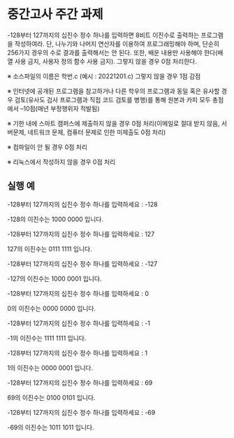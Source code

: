 # 중간고사 주간 과제
-128부터 127까지의 십진수 정수 하나를 입력하면 8비트 이진수로 출력하는 프로그램을 작성하여라. 단, 나누기와 나머지 연산자를 이용하여 프로그래밍해야 하며, 단순히 256가지 경우의 수로 결과를 출력해서는 안 된다. 또한, 배운 내용만 사용해야 한다(배열 사용 금지, 사용자 정의 함수 사용 금지). 그렇지 않을 경우 0점 처리한다.

※ 소스파일의 이름은 학번.c (예시 : 20221201.c) 그렇지 않을 경우 1점 감점

※ 인터넷에 공개된 프로그램을 참고하거나 다른 학우의 프로그램과 동일 혹은 유사할 경우 검토(유사도 검사 프로그램과 직접 코드 검토를 병행)를 통해 원본과 카피 모두 총점에서 –10점(매년 부정행위자 적발됨)

※ 기한 내에 스마트 캠퍼스에 제출하지 않을 경우 0점 처리(이메일로 절대 받지 않음, 서버문제, 네트워크 문제, 컴퓨터 문제로 인한 미제출도 0점 처리)

※ 컴파일이 안 될 경우 0점 처리

※ 리눅스에서 작성하지 않을 경우 0점 처리

## 실행 예
-128부터 127까지의 십진수 정수 하나를 입력하세요 : -128

-128의 이진수는 1000 0000 입니다.

 

-128부터 127까지의 십진수 정수 하나를 입력하세요 : 127

127의 이진수는 0111 1111 입니다.

 

-128부터 127까지의 십진수 정수 하나를 입력하세요 : -127

-127의 이진수는 1000 0001 입니다.

 

-128부터 127까지의 십진수 정수 하나를 입력하세요 : 0

0의 이진수는 0000 0000 입니다.

 

-128부터 127까지의 십진수 정수 하나를 입력하세요 : -1

-1의 이진수는 1111 1111 입니다.

 

-128부터 127까지의 십진수 정수 하나를 입력하세요 : 1

1의 이진수는 0000 0001 입니다.

 

-128부터 127까지의 십진수 정수 하나를 입력하세요 : 69

69의 이진수는 0100 0101 입니다.

 

-128부터 127까지의 십진수 정수 하나를 입력하세요 : -69

-69의 이진수는 1011 1011 입니다.